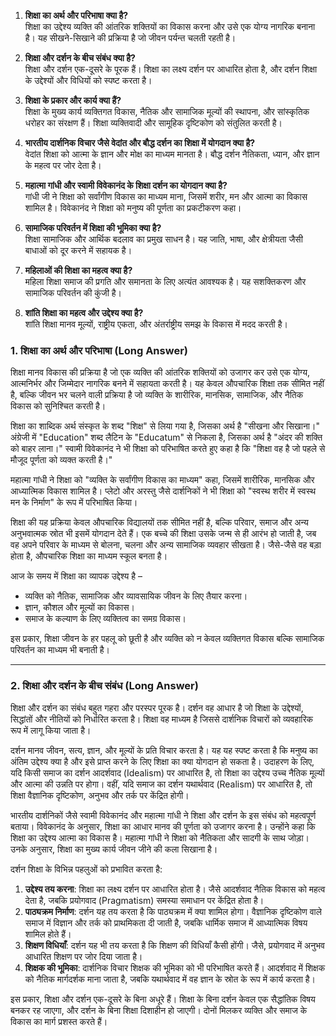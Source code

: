 1. **शिक्षा का अर्थ और परिभाषा क्या है?**  
    शिक्षा का उद्देश्य व्यक्ति की आंतरिक शक्तियों का विकास करना और उसे एक योग्य नागरिक बनाना है। यह सीखने-सिखाने की प्रक्रिया है जो जीवन पर्यन्त चलती रहती है।
    
2. **शिक्षा और दर्शन के बीच संबंध क्या है?**  
    शिक्षा और दर्शन एक-दूसरे के पूरक हैं। शिक्षा का लक्ष्य दर्शन पर आधारित होता है, और दर्शन शिक्षा के उद्देश्यों और विधियों को स्पष्ट करता है।
    
3. **शिक्षा के प्रकार और कार्य क्या हैं?**  
    शिक्षा के मुख्य कार्य व्यक्तिगत विकास, नैतिक और सामाजिक मूल्यों की स्थापना, और सांस्कृतिक धरोहर का संरक्षण हैं। शिक्षा व्यक्तिवादी और सामूहिक दृष्टिकोण को संतुलित करती है।
    
4. **भारतीय दार्शनिक विचार जैसे वेदांत और बौद्ध दर्शन का शिक्षा में योगदान क्या है?**  
    वेदांत शिक्षा को आत्मा के ज्ञान और मोक्ष का माध्यम मानता है। बौद्ध दर्शन नैतिकता, ध्यान, और ज्ञान के महत्व पर जोर देता है।
    
5. **महात्मा गांधी और स्वामी विवेकानंद के शिक्षा दर्शन का योगदान क्या है?**  
    गांधी जी ने शिक्षा को सर्वांगीण विकास का माध्यम माना, जिसमें शरीर, मन और आत्मा का विकास शामिल है। विवेकानंद ने शिक्षा को मनुष्य की पूर्णता का प्रकटीकरण कहा।
    
6. **सामाजिक परिवर्तन में शिक्षा की भूमिका क्या है?**  
    शिक्षा सामाजिक और आर्थिक बदलाव का प्रमुख साधन है। यह जाति, भाषा, और क्षेत्रीयता जैसी बाधाओं को दूर करने में सहायक है।
    
7. **महिलाओं की शिक्षा का महत्व क्या है?**  
    महिला शिक्षा समाज की प्रगति और समानता के लिए अत्यंत आवश्यक है। यह सशक्तिकरण और सामाजिक परिवर्तन की कुंजी है।
    
8. **शांति शिक्षा का महत्व और उद्देश्य क्या है?**  
    शांति शिक्षा मानव मूल्यों, राष्ट्रीय एकता, और अंतर्राष्ट्रीय समझ के विकास में मदद करती है।
### 1. **शिक्षा का अर्थ और परिभाषा (Long Answer)**

शिक्षा मानव विकास की प्रक्रिया है जो एक व्यक्ति की आंतरिक शक्तियों को उजागर कर उसे एक योग्य, आत्मनिर्भर और जिम्मेदार नागरिक बनने में सहायता करती है। यह केवल औपचारिक शिक्षा तक सीमित नहीं है, बल्कि जीवन भर चलने वाली प्रक्रिया है जो व्यक्ति के शारीरिक, मानसिक, सामाजिक, और नैतिक विकास को सुनिश्चित करती है।

शिक्षा का शाब्दिक अर्थ संस्कृत के शब्द "शिक्ष" से लिया गया है, जिसका अर्थ है "सीखना और सिखाना।" अंग्रेजी में "Education" शब्द लैटिन के "Educatum" से निकला है, जिसका अर्थ है "अंदर की शक्ति को बाहर लाना।" स्वामी विवेकानंद ने भी शिक्षा को परिभाषित करते हुए कहा है कि "शिक्षा वह है जो पहले से मौजूद पूर्णता को व्यक्त करती है।"

महात्मा गांधी ने शिक्षा को "व्यक्ति के सर्वांगीण विकास का माध्यम" कहा, जिसमें शारीरिक, मानसिक और आध्यात्मिक विकास शामिल है। प्लेटो और अरस्तु जैसे दार्शनिकों ने भी शिक्षा को "स्वस्थ शरीर में स्वस्थ मन के निर्माण" के रूप में परिभाषित किया।

शिक्षा की यह प्रक्रिया केवल औपचारिक विद्यालयों तक सीमित नहीं है, बल्कि परिवार, समाज और अन्य अनुभवात्मक स्रोत भी इसमें योगदान देते हैं। एक बच्चे की शिक्षा उसके जन्म से ही आरंभ हो जाती है, जब वह अपने परिवार के माध्यम से बोलना, चलना और अन्य सामाजिक व्यवहार सीखता है। जैसे-जैसे वह बड़ा होता है, औपचारिक शिक्षा का माध्यम स्कूल बनता है।

आज के समय में शिक्षा का व्यापक उद्देश्य है –

- व्यक्ति को नैतिक, सामाजिक और व्यावसायिक जीवन के लिए तैयार करना।
- ज्ञान, कौशल और मूल्यों का विकास।
- समाज के कल्याण के लिए व्यक्तित्व का समग्र विकास।

इस प्रकार, शिक्षा जीवन के हर पहलू को छूती है और व्यक्ति को न केवल व्यक्तिगत विकास बल्कि सामाजिक परिवर्तन का माध्यम भी बनाती है।

---

### 2. **शिक्षा और दर्शन के बीच संबंध (Long Answer)**

शिक्षा और दर्शन का संबंध बहुत गहरा और परस्पर पूरक है। दर्शन वह आधार है जो शिक्षा के उद्देश्यों, सिद्धांतों और नीतियों को निर्धारित करता है। शिक्षा वह माध्यम है जिससे दार्शनिक विचारों को व्यवहारिक रूप में लागू किया जाता है।

दर्शन मानव जीवन, सत्य, ज्ञान, और मूल्यों के प्रति विचार करता है। यह यह स्पष्ट करता है कि मनुष्य का अंतिम उद्देश्य क्या है और इसे प्राप्त करने के लिए शिक्षा का क्या योगदान हो सकता है। उदाहरण के लिए, यदि किसी समाज का दर्शन आदर्शवाद (Idealism) पर आधारित है, तो शिक्षा का उद्देश्य उच्च नैतिक मूल्यों और आत्मा की उन्नति पर होगा। वहीं, यदि समाज का दर्शन यथार्थवाद (Realism) पर आधारित है, तो शिक्षा वैज्ञानिक दृष्टिकोण, अनुभव और तर्क पर केंद्रित होगी।

भारतीय दार्शनिकों जैसे स्वामी विवेकानंद और महात्मा गांधी ने शिक्षा और दर्शन के इस संबंध को महत्वपूर्ण बताया। विवेकानंद के अनुसार, शिक्षा का आधार मानव की पूर्णता को उजागर करना है। उन्होंने कहा कि शिक्षा का उद्देश्य आत्मा का विकास है। महात्मा गांधी ने शिक्षा को नैतिकता और सादगी के साथ जोड़ा। उनके अनुसार, शिक्षा का मुख्य कार्य जीवन जीने की कला सिखाना है।

दर्शन शिक्षा के विभिन्न पहलुओं को प्रभावित करता है:

1. **उद्देश्य तय करना**: शिक्षा का लक्ष्य दर्शन पर आधारित होता है। जैसे आदर्शवाद नैतिक विकास को महत्व देता है, जबकि प्रयोगवाद (Pragmatism) समस्या समाधान पर केंद्रित होता है।
2. **पाठ्यक्रम निर्माण**: दर्शन यह तय करता है कि पाठ्यक्रम में क्या शामिल होगा। वैज्ञानिक दृष्टिकोण वाले समाज में विज्ञान और तर्क को प्राथमिकता दी जाती है, जबकि धार्मिक समाज में आध्यात्मिक विषय शामिल होते हैं।
3. **शिक्षण विधियाँ**: दर्शन यह भी तय करता है कि शिक्षण की विधियाँ कैसी होंगी। जैसे, प्रयोगवाद में अनुभव आधारित शिक्षण पर जोर दिया जाता है।
4. **शिक्षक की भूमिका**: दार्शनिक विचार शिक्षक की भूमिका को भी परिभाषित करते हैं। आदर्शवाद में शिक्षक को नैतिक मार्गदर्शक माना जाता है, जबकि यथार्थवाद में वह ज्ञान के स्रोत के रूप में कार्य करता है।

इस प्रकार, शिक्षा और दर्शन एक-दूसरे के बिना अधूरे हैं। शिक्षा के बिना दर्शन केवल एक सैद्धांतिक विषय बनकर रह जाएगा, और दर्शन के बिना शिक्षा दिशाहीन हो जाएगी। दोनों मिलकर व्यक्ति और समाज के विकास का मार्ग प्रशस्त करते हैं।
    